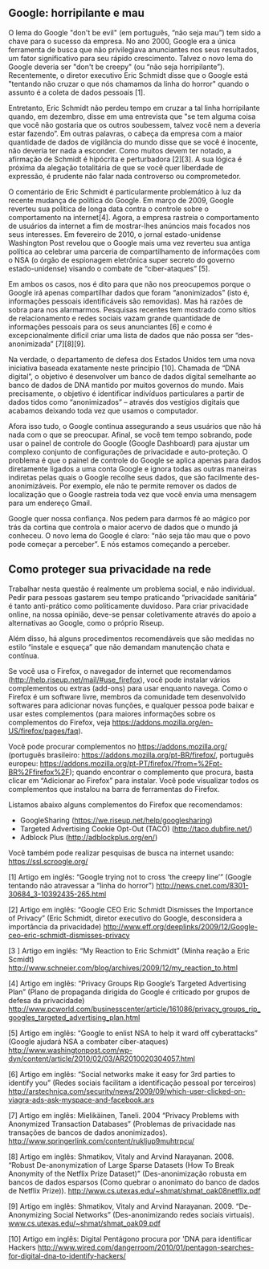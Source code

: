 ## Google: horripilante e mau

O lema do Google "don't be evil" (em português, “não seja mau”) tem sido
a chave para o sucesso da empresa. No ano 2000, Google era a única
ferramenta de busca que não privilegiava anunciantes nos seus
resultados, um fator significativo para seu rápido crescimento. Talvez o
novo lema do Google deveria ser "don't be creepy" (ou “não seja
horripilante”). Recentemente, o diretor executivo Eric Schmidt disse que
o Google está "tentando não cruzar o que nós chamamos da linha do
horror" quando o assunto é a coleta de dados pessoais [1].

Entretanto, Eric Schmidt não perdeu tempo em cruzar a tal linha
horripilante quando, em dezembro, disse em uma entrevista que "se tem
alguma coisa que você não gostaria que os outros soubessem, talvez você
nem a deveria estar fazendo”. Em outras palavras, o cabeça da empresa
com a maior quantidade de dados de vigilância do mundo disse que se você
é inocente, não deveria ter nada a esconder. Como muitos devem ter
notado, a afirmação de Schmidt é hipócrita e perturbadora [2][3]. A sua
lógica é próxima da alegação totalitária de que se você quer liberdade
de expressão, é prudente não falar nada controverso ou comprometedor.

O comentário de Eric Schmidt é particularmente problemático à luz da
recente mudança de política do Google. Em março de 2009, Google reverteu
sua política de longa data contra o controle sobre o comportamento na
internet[4]. Agora, a empresa rastreia o comportamento de usuários da
internet a fim de mostrar-lhes anúncios mais focados nos seus
interesses. Em fevereiro de 2010, o jornal estado-unidense Washington
Post revelou que o Google mais uma vez reverteu sua antiga política ao
celebrar uma parceria de compartilhamento de informações com o NSA (o
órgão de espionagem eletrônica super secreto do governo estado-unidense)
visando o combate de “ciber-ataques” [5].

Em ambos os casos, nos é dito para que não nos preocupemos porque o
Google irá apenas compartilhar dados que foram “anonimizados” (isto é,
informações pessoais identificáveis são removidas). Mas há razões de
sobra para nos alarmarmos. Pesquisas recentes tem mostrado como sítios
de relacionamento e redes sociais vazam grande quantidade de informações
pessoais para os seus anunciantes [6] e como é excepcionalmente difícil
criar uma lista de dados que não possa ser “des-anonimizada” [7][8][9].

Na verdade, o departamento de defesa dos Estados Unidos tem uma nova
iniciativa baseada exatamente neste princípio [10]. Chamada de “DNA
digital”, o objetivo é desenvolver um banco de dados digital semelhante
ao banco de dados de DNA mantido por muitos governos do mundo. Mais
precisamente, o objetivo é identificar indivíduos particulares a partir
de dados tidos como “anonimizados” – através dos vestígios digitais que
acabamos deixando toda vez que usamos o computador.

Afora isso tudo, o Google continua assegurando a seus usuários que não
há nada com o que se preocupar. Afinal, se você tem tempo sobrando, pode
usar o painel de controle do Google (Google Dashboard) para ajustar um
complexo conjunto de configurações de privacidade e auto-proteção. O
problema é que o painel de controle do Google se aplica apenas para
dados diretamente ligados a uma conta Google e ignora todas as outras
maneiras indiretas pelas quais o Google recolhe seus dados, que são
facilmente des-anonimizáveis. Por exemplo, ele não te permite remover os
dados de localização que o Google rastreia toda vez que você envia uma
mensagem para um endereço Gmail.

Google quer nossa confiança. Nos pedem para darmos fé ao mágico por trás
da cortina que controla o maior acervo de dados que o mundo já conheceu.
O novo lema do Google é claro: “não seja tão mau que o povo pode começar
a perceber”. E nós estamos começando a perceber.


## Como proteger sua privacidade na rede

Trabalhar nesta questão é realmente um problema social, e não
individual. Pedir para pessoas gastarem seu tempo praticando
“privacidade sanitária” é tanto anti-prático como politicamente
duvidoso. Para criar privacidade online, na nossa opinião, deve-se
pensar coletivamente através do apoio a alternativas ao Google, como o
próprio Riseup.

Além disso, há alguns procedimentos recomendáveis que são medidas no
estilo “instale e esqueça” que não demandam manutenção chata e contínua.

Se você usa o Firefox, o navegador de internet que recomendamos
(http://help.riseup.net/mail/#use_firefox), você pode instalar vários
complementos ou extras (add-ons) para usar enquanto navega. Como o
Firefox é um software livre, membros da comunidade tem desenvolvido
softwares para adicionar novas funções, e qualquer pessoa pode baixar e
usar estes complementos (para maiores informações sobre os complementos
do Firefox, veja https://addons.mozilla.org/en-US/firefox/pages/faq).

Você pode procurar complementos no https://addons.mozilla.org/
(português brasileiro: https://addons.mozilla.org/pt-BR/firefox/,
português europeu:
https://addons.mozilla.org/pt-PT/firefox/?from=%2Fpt-BR%2Ffirefox%2F);
quando encontrar o complemento que procura, basta clicar em “Adicionar
ao Firefox” para instalar. Você pode visualizar todos os complementos
que instalou na barra de ferramentas do Firefox.

Listamos abaixo alguns complementos do Firefox que recomendamos:

* GoogleSharing (https://we.riseup.net/help/googlesharing)
* Targeted Advertising Cookie Opt-Out (TACO) (http://taco.dubfire.net/)
* Adblock Plus (http://adblockplus.org/en/)

Você também pode realizar pesquisas de busca na internet usando:
https://ssl.scroogle.org/


[1] Artigo em inglês: “Google trying not to cross ‘the creepy line’”
(Google tentando não atravessar a “linha do horror”)
http://news.cnet.com/8301-30684_3-10392435-265.html

[2] Artigo em inglês: “Google CEO Eric Schmidt Dismisses the Importance
of Privacy” (Eric Schmidt, diretor executivo do Google, desconsidera a
importância da privacidade)
http://www.eff.org/deeplinks/2009/12/Google-ceo-eric-schmidt-dismisses-privacy

[3 ] Artigo em inglês: “My Reaction to Eric Schmidt” (Minha reação a
Eric Scmidt)
http://www.schneier.com/blog/archives/2009/12/my_reaction_to.html

[4] Artigo em inglês: “Privacy Groups Rip Google’s Targeted Advertising
Plan” (Plano de propaganda dirigida do Google é criticado por grupos de
defesa da privacidade)
http://www.pcworld.com/businesscenter/article/161086/privacy_groups_rip_googles_targeted_advertising_plan.html

[5] Artigo em inglês: “Google to enlist NSA to help it ward off
cyberattacks” (Google ajudará NSA a combater ciber-ataques)
http://www.washingtonpost.com/wp-dyn/content/article/2010/02/03/AR2010020304057.html

[6] Artigo em inglês: “Social networks make it easy for 3rd parties to
identify you” (Redes sociais facilitam a identificação pessoal por
terceiros)
http://arstechnica.com/security/news/2009/09/which-user-clicked-on-viagra-ads-ask-myspace-and-facebook.ars

[7] Artigo em inglês: Mielikäinen, Taneli. 2004 “Privacy Problems with
Anonymized Transaction Databases” (Problemas de privacidade nas
transações de bancos de dados anonimizados).
http://www.springerlink.com/content/rukljup9muhtrpcu/

[8] Artigo em inglês: Shmatikov, Vitaly and Arvind Narayanan. 2008.
“Robust De-anonymization of Large Sparse Datasets (How To Break
Anonymity of the Netflix Prize Dataset)” (Des-anonimização robusta em
bancos de dados esparsos (Como quebrar o anonimato do banco de dados de
Netflix Prize)).  http://www.cs.utexas.edu/~shmat/shmat_oak08netflix.pdf

[9] Artigo em inglês: Shmatikov, Vitaly and Arvind Narayanan. 2009.
“De-Anonymizing Social Networks” (Des-anonimizando redes sociais
virtuais). www.cs.utexas.edu/~shmat/shmat_oak09.pdf

[10] Artigo em inglês: Digital Pentágono procura por 'DNA para
identificar Hackers
http://www.wired.com/dangerroom/2010/01/pentagon-searches-for-digital-dna-to-identify-hackers/
